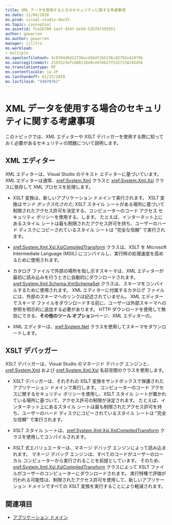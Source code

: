 ```yaml
---
title: XML データを使用するときのセキュリティに関する考慮事項
ms.date: 11/04/2016
ms.prod: visual-studio-dev15
ms.topic: conceptual
ms.assetid: fce2b708-1aef-454f-be59-52b76f359351
author: gewarren
ms.author: gewarren
manager: jillfra
ms.workload:
- multiple
ms.openlocfilehash: 4c9704d9d12736ecd564f2b5236c92792e41979b
ms.sourcegitcommit: 2193323efc608118e0ce6f6b2ff532f158245d56
ms.translationtype: MT
ms.contentlocale: ja-JP
ms.lasthandoff: 01/25/2019
ms.locfileid: "54970761"
---
```

# <a name="security-considerations-when-working-with-xml-data"></a>XML データを使用する場合のセキュリティに関する考慮事項

このトピックでは、XML エディターや XSLT デバッガーを使用する際に知っておく必要があるセキュリティの問題について説明します。

## <a name="xml-editor"></a>XML エディター

 XML エディターは、Visual Studio のテキスト エディターに基づいています。 XML エディターは通常、<xref:System.Xml> クラスと <xref:System.Xml.Xsl> クラスに依存して XML プロセスを処理します。

-   XSLT 変換は、新しいアプリケーション ドメインで実行されます。 XSLT 変換は*サンド ボックス化された*; XSLT スタイル シートがある場所に基づいて制限されたアクセス許可を決定する、コンピューターのコード アクセス セキュリティ ポリシーを使用する、します。 たとえば、インターネット上にあるスタイル シートは最も制限されたアクセス許可を持ち、ユーザーのハード ディスクにコピーされているスタイル シートは "完全な信頼" で実行されます。

-   <xref:System.Xml.Xsl.XslCompiledTransform> クラスは、XSLT を Microsoft Intermediate Language (MSIL) にコンパイルし、実行時の処理速度を高めるために使用されます。

-   カタログ ファイルで外部の場所を指し示すスキーマは、XML エディターが最初に読み込みを行うときに自動的にダウンロードされます。 <xref:System.Xml.Schema.XmlSchemaSet> クラスは、スキーマをコンパイルするために使用されます。 XML エディターに付属するカタログ ファイルには、外部のスキーマへのリンクは記述されていません。 XML エディターでスキーマ ファイルをダウンロードする前に、ユーザーは外部スキーマへの参照を明示的に追加する必要があります。 HTTP ダウンロードを使用して無効にできる、**その他のツール オプション**ページ、XML エディターの。

-   XML エディターは、<xref:System.Net> クラスを使用してスキーマをダウンロードします。

## <a name="xslt-debugger"></a>XSLT デバッガー

 XSLT デバッガーは、Visual Studio のマネージド デバッグ エンジンと、<xref:System.Xml> および <xref:System.Xml.Xsl> 名前空間のクラスを使用します。

-   XSLT デバッガーは、それぞれの XSLT 変換をサンドボックスで保護されたアプリケーション ドメインで実行します。 コンピューターのコード アクセスに関するセキュリティ ポリシーを使用し、XSLT スタイル シートが置かれている場所に基づいて、アクセス許可の制限が決定されます。 たとえば、インターネット上にあるスタイル シートは最も制限されたアクセス許可を持ち、ユーザーのハード ディスクにコピーされているスタイル シートは "完全な信頼" で実行されます。

-   XSLT スタイル シートは、<xref:System.Xml.Xsl.XslCompiledTransform> クラスを使用してコンパイルされます。

-   XSLT 式エバリュエーターは、マネージ デバッグ エンジンによって読み込まれます。 マネージ デバッグ エンジンは、すべてのコードがユーザーのローカル コンピューターから実行されることを前提としています。 そのため、<xref:System.Xml.Xsl.XslCompiledTransform> クラスによって XSLT ファイルがユーザーのコンピューターにダウンロードされます。 実行特権で評価が行われる可能性は、制限されたアクセス許可を使用して、新しいアプリケーション ドメインですべての XSLT 変換を実行することにより軽減されます。

## <a name="see-also"></a>関連項目

- [アプリケーション ドメイン](/dotnet/framework/app-domains/application-domains)